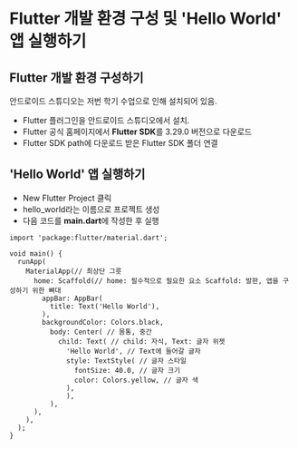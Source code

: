 # Flutter 개발 환경 구성 및 'Hello World' 앱 실행하기
## Flutter 개발 환경 구성하기
안드로이드 스튜디오는 저번 학기 수업으로 인해 설치되어 있음.
- Flutter 플러그인을 안드로이드 스튜디오에서 설치.
- Flutter 공식 홈페이지에서 **Flutter SDK**를 3.29.0 버전으로 다운로드
- Flutter SDK path에 다운로드 받은 Flutter SDK 폴더 연결
## 'Hello World' 앱 실행하기
- New Flutter Project 클릭
- hello_world라는 이름으로 프로젝트 생성
- 다음 코드를 **main.dart**에 작성한 후 실행
```
import 'package:flutter/material.dart';

void main() {
  runApp(
    MaterialApp(// 최상단 그릇
      home: Scaffold(// home: 필수적으로 필요한 요소 Scaffold: 발판, 앱을 구성하기 위한 뼈대
        appBar: AppBar(
          title: Text('Hello World'),
        ),
        backgroundColor: Colors.black,
          body: Center( // 몸통, 중간
            child: Text( // child: 자식, Text: 글자 위젯
              'Hello World', // Text에 들어갈 글자
              style: TextStyle( // 글자 스타일
                fontSize: 40.0, // 글자 크기
                color: Colors.yellow, // 글자 색
              ),
              ),
          ),
      ),
    ),
  );
}
```

